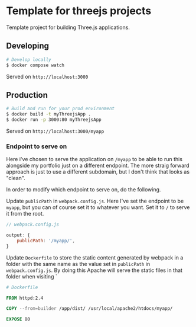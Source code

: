 # Template for threejs projects

Template project for building Three.js applications.

## Developing

```bash
# Develop locally
$ docker compose watch
```
Served on `http://localhost:3000`

## Production

```bash
# Build and run for your prod environment
$ docker build -t myThreejsApp .
$ docker run -p 3000:80 myThreejsApp
```

Served on `http://localhost:3000/myapp`

### Endpoint to serve on

Here i've chosen to serve the application on `/myapp` to be able to run this alongside my portfolio just on a different endpoint. The more straig forward approach is just to use a different subdomain, but I don't think that looks as "clean".

In order to modify which endpoint to serve on, do the following.

Update `publicPath` in `webpack.config.js`. Here I've set the endpoint to be `myapp`, but you can of course set it to whatever you want. Set it to `/` to serve it from the root.
```js
// webpack.config.js

output: {
    publicPath: '/myapp/',
}
```

Update `Dockerfile` to store the static content generated by webpack in a folder with the same name as the value set in `publicPath` in `webpack.config.js`. By doing this Apache will serve the static files in that folder when visiting ` 
```Dockerfile
# Dockerfile

FROM httpd:2.4

COPY --from=builder /app/dist/ /usr/local/apache2/htdocs/myapp/

EXPOSE 80
```
